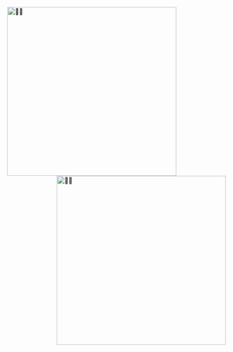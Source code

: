 [<img align="left" width="390" alt="🐱‍👤" src="https://gist.githubusercontent.com/Haavertz/52e1f43a89e6e0e7cdd1954315525a44/raw/general.svg">](#)
[<img align="right" width="390" alt="🐱‍👤" src="https://gist.githubusercontent.com/Haavertz/52e1f43a89e6e0e7cdd1954315525a44/raw/media.svg?p">](#)
<!--
[<img align="right" width="390" height="80" alt="🐱‍👤" src="https://gist.githubusercontent.com/lowlighter/3c6eaedf50273adfb7a510822672f570/raw/placeholder.svg">](#)

[<img align="left" width="390" alt="🐱‍👤" src="https://gist.githubusercontent.com/lowlighter/3c6eaedf50273adfb7a510822672f570/raw/sponsors.svg">](https://github.com/sponsors/lowlighter)
[<img align="right" width="390" alt="🐱‍👤" src="https://gist.githubusercontent.com/lowlighter/3c6eaedf50273adfb7a510822672f570/raw/achievements.svg">](#)

[<img width="100%" height="1" alt="🐱‍👤" src="https://gist.githubusercontent.com/lowlighter/3c6eaedf50273adfb7a510822672f570/raw/placeholder.svg">](#)

[<img align="right" alt="🐱‍👤" src="https://github.com/lowlighter/lowlighter/assets/22963968/f03a6539-5f5e-4e29-8cc5-8f2138660440">](#)



<sub>These infographics were generated using [lowlighter/metrics](https://github.com/lowlighter/metrics)</sub>
